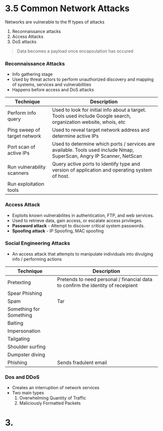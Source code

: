# 3.5 Common Network Attacks
Networks are vulnerable to the ff types of attacks
1. Reconnaissance attacks
2. Access Attacks
3. DoS attacks
> Data becomes a payload once encapsulation has occured

### Reconnaissance Attacks
- Info gathering stage
- Used by threat actors to perform unauthorized discovery and mapping of systems, services and vulnerabilities
- Happens before access and DoS attacks

| Technique                    | Description                                                                                                           |
| ---------------------------- | --------------------------------------------------------------------------------------------------------------------- |
| Perform info query           | Used to look for initial info about a target. Tools used include Google search, organization website, whois, etc      |
| Ping sweep of target network | Used to reveal target network address and determine active IPs                                                        |
| Port scan of active IPs      | Used to determine which ports / services are available. Tools used include Nmap, SuperScan, Angry IP Scanner, NetScan |
| Run vulnerability scanners   | Query active ports to identify type and version of application and operating system of host.                          |
| Run exploitation tools       |                                                                                                                       |
### Access Attack
- Exploits known vulnerabilites in authentication, FTP, and web services.
- Used to retrieve data, gain access, or escalate access privileges.
- **Password attack** - Attempt to discover critical system passwords.
- **Spoofing attack** - IP Spoofing, MAC spoofing
### Social Engineering Attacks
- An access attack that attempts to manipulate individuals into divulging info / performing actions

| Technique               | Description                                                                      |
| ----------------------- | -------------------------------------------------------------------------------- |
| Pretexting              | Pretends to need personal / financial data to confirm the identity of receipient |
| Spear Phishing          |                                                                                  |
| Spam                    | Tar                                                                              |
| Something for Something |                                                                                  |
| Baiting                 |                                                                                  |
| Impersonation           |                                                                                  |
| Tailgating              |                                                                                  |
| Shoulder surfing        |                                                                                  |
| Dumpster diving         |                                                                                  |
| Phishing                | Sends fradulent email                                                            |

### Dos and DDoS
- Creates an interruption of network services
- Two main types
	1. Overwhelming Quantity of Traffic
	2. Maliciously Formatted Packets

# 3.